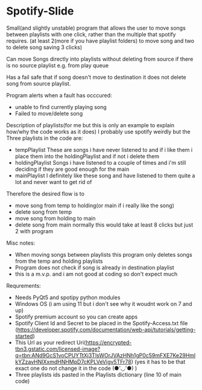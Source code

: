 # Spotify-Slide

Small(and slightly unstable) program that allows the user to move songs between playlists with one click,
rather than the multiple that spotify requires. 
(at least 2(more if you have playlist folders) to move song and two to delete song saving 3 clicks)

Can move Songs directly into playlists without deleting from source if there is no source playlist e.g. from play queue

Has a fail safe that if song doesn't move to destination it does not delete song from source playlist.

Program alerts when a fault has occcured:
- unable to find currently playing song
- Failed to move/delete song

Description of playlists(for me but this is only an example to explain how/why the code works as it does)
  I probably use spotify weirdly but the Three playlists in the code are:
  - tempPlaylist
      These are songs i have never listened to and if i like them i place them into the holdingPlaylist and if not i delete them
  - holdingPlaylist
      Songs i have listened to a couple of times and i'm still deciding if they are good enough for the main
  - mainPlaylist
      I definitely like these song and have listened to them quite a lot and never want to get rid of
      
  Therefore the desired flow is to
  - move song from temp to holding(or main if i really like the song)
  - delete song from temp
  - move song from holding to main
  - delete song from main
  normally this would take at least 8 clicks but just 2 with program
  
Misc notes:
- When moving songs between playlists this program only deletes songs from the temp and holding playlists
- Program does not check if song is already in destination playlist
- this is a m.v.p. and i am not good at coding so don't expect much

Requrements:
- Needs PyQt5 and spotipy python modules
- Windows OS (i am using 11 but i don't see why it woudnt work on 7 and up)
- Spotify premium account so you can create apps
- Spotify Client Id and Secret to be placed in the Spotify-Access.txt file
  (https://developer.spotify.com/documentation/web-api/tutorials/getting-started)
- This Url as your redirect Uri(https://encrypted-tbn3.gstatic.com/licensed-image?q=tbn:ANd9GcS1voCPUYTtXj3TlsWOrJVAzHNh1gP0c59mFXE7Ke29HmlkYZzavHNlXxmdHNHMpD7cKPLVeVigv5TFr78)
  (yes it has to be that exact one do not change it in the code (●'◡'●) )
- Three playlists ids pasted in the Playlists dictionary (line 10 of main code)
  
